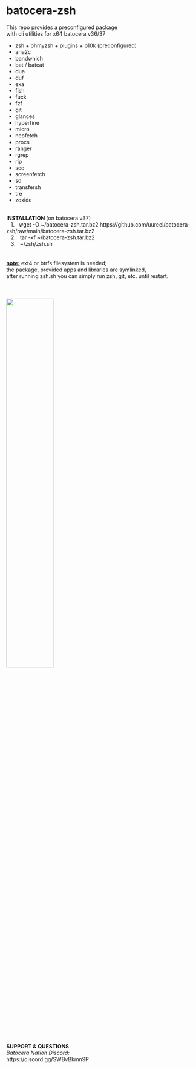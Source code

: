 # batocera-zsh
</b></i>This repo provides a preconfigured package <br>
with cli utilities for x64 batocera v36/37 </i><br>
- zsh + ohmyzsh + plugins + p10k (preconfigured) 
- aria2c
- bandwhich
- bat / batcat
- dua
- duf
- exa
- fish
- fuck
- fzf
- git
- glances
- hyperfine
- micro
- neofetch
- procs
- ranger
- rgrep
- rip
- scc
- screenfetch
- sd
- transfersh
- tre
- zoxide 
</b><br>
<br>
<b>INSTALLATION </b> (on batocera v37) <br>
&nbsp;&nbsp;&nbsp;1.&nbsp;&nbsp;&nbsp;wget -O ~/batocera-zsh.tar.bz2 https://github.com/uureel/batocera-zsh/raw/main/batocera-zsh.tar.bz2 <br>
&nbsp;&nbsp;&nbsp;2.&nbsp;&nbsp;&nbsp;tar -xf ~/batocera-zsh.tar.bz2 <br>
&nbsp;&nbsp;&nbsp;3.&nbsp;&nbsp;&nbsp;~/zsh/zsh.sh <br>
<br>
</font></b></i><br>
<u><b>note:</b></u> ext4 or btrfs filesystem is needed;<br>
</i>the package, provided apps and libraries are symlinked, <br>
after running zsh.sh you can simply run zsh, git, etc. until restart. <br>
</i>
<br>
<br>
<br>
<img src=https://github.com/uureel/batocera-zsh/assets/116395185/8adbb9c8-8745-48bd-9003-15616101a7ef style="width: 50%; height: 50%;"></img>
<br>
<br>
<b>SUPPORT & QUESTIONS</b> <br> 
<i>Batocera Nation Discord:</i><br>
https://discord.gg/SWBvBkmn9P
